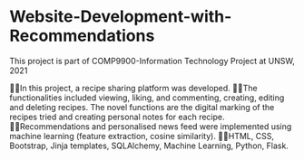 # Website-Development-with-Recommendations
This project is part of COMP9900-Information Technology Project at UNSW, 2021

In this project, a recipe sharing platform was developed.
The functionalities included viewing, liking, and commenting, creating, editing and deleting recipes. The novel functions are the digital marking of the recipes tried and creating personal notes for each recipe.
Recommendations and personalised news feed were implemented using machine learning (feature extraction, cosine similarity).
HTML, CSS, Bootstrap, Jinja templates, SQLAlchemy, Machine Learning, Python, Flask.
